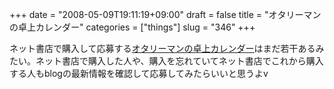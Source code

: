 +++
date = "2008-05-09T19:11:19+09:00"
draft = false
title = "オタリーマンの卓上カレンダー"
categories = ["things"]
slug = "346"
+++

ネット書店で購入して応募する<a href="http://www.comiczone.jp/blog/2008/03/post-1.html">オタリーマンの卓上カレンダー</a>はまだ若干あるみたい。ネット書店で購入した人や、購入を忘れていてネット書店でこれから購入する人もblogの最新情報を確認して応募してみたらいいと思うよv 
